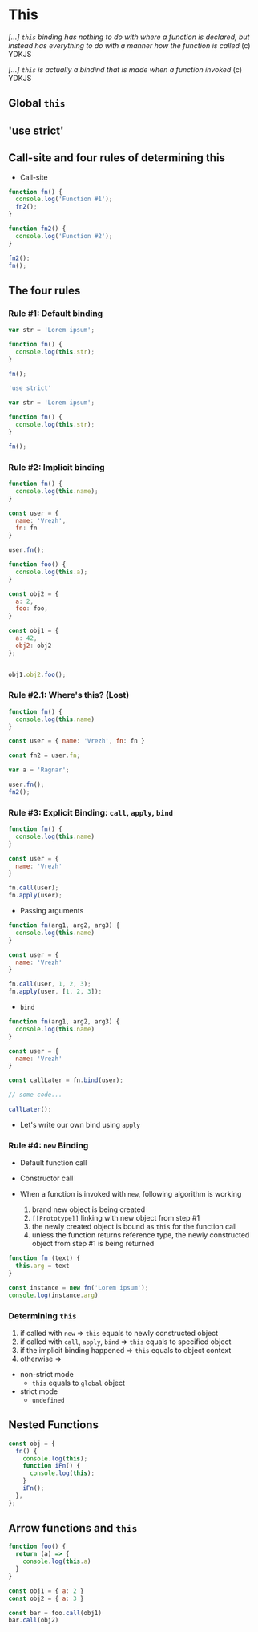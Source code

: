# This

_[...] `this` binding has nothing to do with where a function is declared, 
but instead has everything to do with a manner how the function is called_ (c) YDKJS

_[...] `this` is actually a bindind that is made when a function invoked_ (c) YDKJS


## Global `this`

## 'use strict'

## Call-site and four rules of determining this

- Call-site

```javascript
function fn() {
  console.log('Function #1');
  fn2();
}

function fn2() {
  console.log('Function #2');
}

fn2();
fn();
```

## The four rules

  ### Rule #1: Default binding

  ```javascript
  var str = 'Lorem ipsum';

  function fn() {
    console.log(this.str);
  }
  
  fn();
  ```
  
  ```javascript
  'use strict'
  
  var str = 'Lorem ipsum';

  function fn() {
    console.log(this.str);
  }
  
  fn();
  ```
  
  ### Rule #2: Implicit binding
  
  ```javascript
  function fn() {
    console.log(this.name);
  }

  const user = {
    name: 'Vrezh',
    fn: fn
  }
  
  user.fn();
  ```
  
  ```javascript
  function foo() {
    console.log(this.a);
  }

  const obj2 = {
    a: 2,
    foo: foo,
  }

  const obj1 = {
    a: 42,
    obj2: obj2
  };


  obj1.obj2.foo();
  ```

  ### Rule #2.1: Where's this? (Lost)

  ```javascript
  function fn() {
    console.log(this.name)
  }

  const user = { name: 'Vrezh', fn: fn }

  const fn2 = user.fn;

  var a = 'Ragnar';

  user.fn();
  fn2();
  ```

### Rule #3: Explicit Binding: `call`, `apply`, `bind`

```javascript
function fn() {
  console.log(this.name)
}

const user = {
  name: 'Vrezh'
}

fn.call(user);
fn.apply(user);
```

- Passing arguments

```javascript
function fn(arg1, arg2, arg3) {
  console.log(this.name)
}

const user = {
  name: 'Vrezh'
}

fn.call(user, 1, 2, 3);
fn.apply(user, [1, 2, 3]);
```

- `bind`

```javascript
function fn(arg1, arg2, arg3) {
  console.log(this.name)
}

const user = {
  name: 'Vrezh'
}

const callLater = fn.bind(user);

// some code...

callLater();
```

- Let's write our own bind using `apply`

### Rule #4: `new` Binding

- Default function call
- Constructor call

- When a function is invoked with `new`, following algorithm is working
  1. brand new object is being created
  2. `[[Prototype]]` linking with new object from step #1
  3. the newly created object is bound as `this` for the function call
  4. unless the function returns reference type, the newly constructed object from step #1 is being returned

```javascript
function fn (text) {
  this.arg = text
}

const instance = new fn('Lorem ipsum');
console.log(instance.arg)
```

### Determining `this`

1. if called with `new` => `this` equals to newly constructed object
2. if called with `call`, `apply`, `bind` => `this` equals to specified object
3. if the implicit binding happened => `this` equals to object context
4. otherwise =>
  - non-strict mode
    - `this` equals to `global` object
  - strict mode
    - `undefined`

## Nested Functions
```javascript
const obj = {
  fn() {
    console.log(this);
    function iFn() {
      console.log(this);
    }
    iFn();
  },
};
```

## Arrow functions and `this`

```javascript
function foo() {
  return (a) => {
    console.log(this.a)
  }
}

const obj1 = { a: 2 }
const obj2 = { a: 3 }

const bar = foo.call(obj1)
bar.call(obj2)
```
